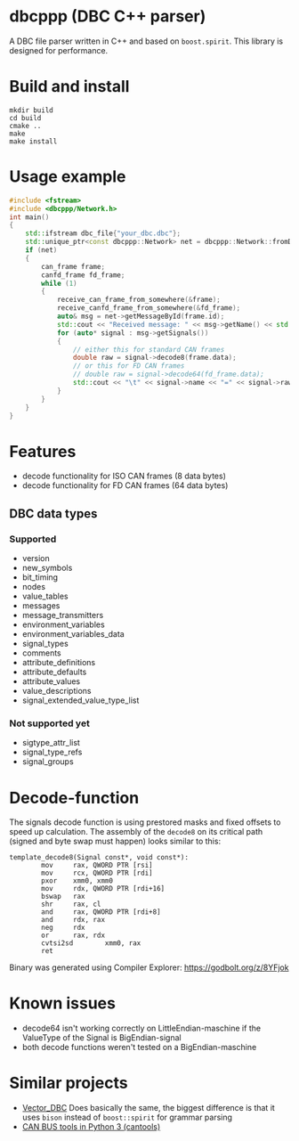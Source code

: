 # dbcppp (DBC C++ parser)
A DBC file parser written in C++ and based on `boost.spirit`. This library is designed for performance.

# Build and install
```
mkdir build
cd build
cmake ..
make
make install
```
# Usage example
```C++
#include <fstream>
#include <dbcppp/Network.h>
int main()
{
    std::ifstream dbc_file{"your_dbc.dbc"};
    std::unique_ptr<const dbcppp::Network> net = dbcppp::Network::fromDBC(dbc_file);
    if (net)
    {
        can_frame frame;
        canfd_frame fd_frame;
        while (1)
        {
            receive_can_frame_from_somewhere(&frame);
            receive_canfd_frame_from_somewhere(&fd_frame);
            auto& msg = net->getMessageById(frame.id);
            std::cout << "Received message: " << msg->getName() << std::endl;
            for (auto* signal : msg->getSignals())
            {
                // either this for standard CAN frames
                double raw = signal->decode8(frame.data);
                // or this for FD CAN frames
                // double raw = signal->decode64(fd_frame.data);
                std::cout << "\t" << signal->name << "=" << signal->raw_to_phys(raw) << std::endl;
            }
        }
    }
}

```
# Features
* decode functionality for ISO CAN frames (8 data bytes)
* decode functionality for FD CAN frames (64 data bytes)
## DBC data types
### Supported
* version
* new_symbols
* bit_timing
* nodes
* value_tables
* messages
* message_transmitters
* environment_variables
* environment_variables_data
* signal_types
* comments
* attribute_definitions
* attribute_defaults
* attribute_values
* value_descriptions
* signal_extended_value_type_list
### Not supported yet
* sigtype_attr_list
* signal_type_refs
* signal_groups
# Decode-function
The signals decode function is using prestored masks and fixed offsets to speed up calculation. The assembly of the `decode8` on its critical path (signed and byte swap must happen) looks similar to this:
```
template_decode8(Signal const*, void const*):
        mov     rax, QWORD PTR [rsi]
        mov     rcx, QWORD PTR [rdi]
        pxor    xmm0, xmm0
        mov     rdx, QWORD PTR [rdi+16]
        bswap   rax
        shr     rax, cl
        and     rax, QWORD PTR [rdi+8]
        and     rdx, rax
        neg     rdx
        or      rax, rdx
        cvtsi2sd        xmm0, rax
        ret
```
Binary was generated using Compiler Explorer: https://godbolt.org/z/8YFjok
# Known issues
* decode64 isn't working correctly on LittleEndian-maschine if the ValueType of the Signal is BigEndian-signal
* both decode functions weren't tested on a BigEndian-maschine
# Similar projects
  * [Vector_DBC](https://bitbucket.org/tobylorenz/vector_dbc/src/master/) Does basically the same, the biggest difference is that it uses `bison` instead of `boost::spirit` for grammar parsing
  * [CAN BUS tools in Python 3 (cantools)](https://github.com/eerimoq/cantools) 

